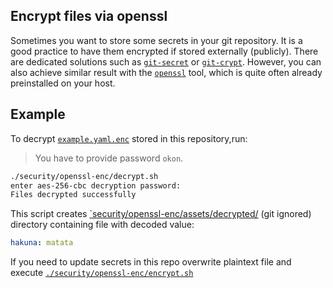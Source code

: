 ## Encrypt files via openssl

Sometimes you want to store some secrets in your git repository. It is a good practice to have them encrypted if stored externally (publicly).
There are dedicated solutions such as [`git-secret`](https://git-secret.io/) or [`git-crypt`](https://github.com/AGWA/git-crypt). However, you can also achieve similar result with the [`openssl`](https://www.openssl.org/) tool, which is quite often already preinstalled on your host.

## Example

To decrypt [`example.yaml.enc`](./example.yaml.enc) stored in this repository,run:
> You have to provide password `okon`.

```bash
./security/openssl-enc/decrypt.sh
enter aes-256-cbc decryption password:
Files decrypted successfully
```

This script creates [`security/openssl-enc/assets/decrypted/](./assets/decrypted) (git ignored) directory containing file with decoded value:
```yaml
hakuna: matata
```

If you need to update secrets in this repo overwrite plaintext file and execute [`./security/openssl-enc/encrypt.sh`](./encrypt.sh)
